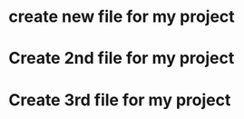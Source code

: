 # create new file for my project
 # Create 2nd file for my project
# Create 3rd  file for my project
